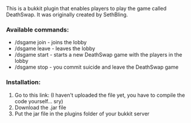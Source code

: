 This is a bukkit plugin that enables players to play the game called DeathSwap. It was originally created by SethBling.

<h3>Available commands:</h3>

<ul>
<li>/dsgame join - joins the lobby</li>
<li>/dsgame leave - leaves the lobby</li>
<li>/dsgame start - starts a new DeathSwap game with the players in the lobby</li>
<li>/dsgame stop - you commit suicide and leave the DeathSwap game</li>
</ul>

<h3>Installation:</h3>

<ol>
<li>Go to this link: (I haven't uploaded the file yet, you have to compile the code yourself... sry)</li>
<li>Download the .jar file</li>
<li>Put the jar file in the plugins folder of your bukkit server</li>
</ol>






